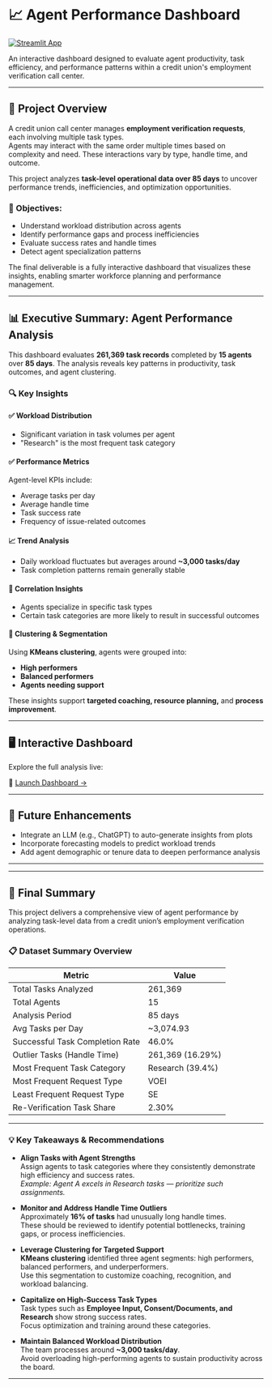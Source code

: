 # 📈 Agent Performance Dashboard

[![Streamlit App](https://static.streamlit.io/badges/streamlit_badge_black_white.svg)](https://credit-union-agent-performance-analytics-js.streamlit.app/)

An interactive dashboard designed to evaluate agent productivity, task efficiency, and performance patterns within a credit union's employment verification call center.

---

## 📌 Project Overview

A credit union call center manages **employment verification requests**, each involving multiple task types.  
Agents may interact with the same order multiple times based on complexity and need. These interactions vary by type, handle time, and outcome.

This project analyzes **task-level operational data over 85 days** to uncover performance trends, inefficiencies, and optimization opportunities.

### 🎯 Objectives:
- Understand workload distribution across agents
- Identify performance gaps and process inefficiencies
- Evaluate success rates and handle times
- Detect agent specialization patterns

The final deliverable is a fully interactive dashboard that visualizes these insights, enabling smarter workforce planning and performance management.

---

## 📊 Executive Summary: Agent Performance Analysis

This dashboard evaluates **261,369 task records** completed by **15 agents** over **85 days**. The analysis reveals key patterns in productivity, task outcomes, and agent clustering.

### 🔍 Key Insights

#### ✅ Workload Distribution
- Significant variation in task volumes per agent
- "Research" is the most frequent task category

#### ✅ Performance Metrics
Agent-level KPIs include:
- Average tasks per day
- Average handle time
- Task success rate
- Frequency of issue-related outcomes

#### 📈 Trend Analysis
- Daily workload fluctuates but averages around **~3,000 tasks/day**
- Task completion patterns remain generally stable

#### 🔗 Correlation Insights
- Agents specialize in specific task types
- Certain task categories are more likely to result in successful outcomes

#### 👥 Clustering & Segmentation
Using **KMeans clustering**, agents were grouped into:
- **High performers**
- **Balanced performers**
- **Agents needing support**

These insights support **targeted coaching, resource planning,** and **process improvement**.

---

## 🖥️ Interactive Dashboard

Explore the full analysis live:

🔗 [Launch Dashboard →](https://credit-union-agent-performance-analytics-js.streamlit.app/)

---

## 🔮 Future Enhancements

- Integrate an LLM (e.g., ChatGPT) to auto-generate insights from plots  
- Incorporate forecasting models to predict workload trends  
- Add agent demographic or tenure data to deepen performance analysis

---

---

## 🧾 Final Summary

This project delivers a comprehensive view of agent performance by analyzing task-level data from a credit union’s employment verification operations.

### 📋 Dataset Summary Overview

| **Metric**                          | **Value**                   |
|------------------------------------|-----------------------------|
| Total Tasks Analyzed               | 261,369                     |
| Total Agents                       | 15                          |
| Analysis Period                    | 85 days                     |
| Avg Tasks per Day                  | ~3,074.93                   |
| Successful Task Completion Rate    | 46.0%                       |
| Outlier Tasks (Handle Time)        | 261,369 (16.29%)            |
| Most Frequent Task Category        | Research (39.4%)            |
| Most Frequent Request Type         | VOEI                        |
| Least Frequent Request Type        | SE                          |
| Re-Verification Task Share         | 2.30%                       |

---

### 💡 Key Takeaways & Recommendations

- **Align Tasks with Agent Strengths**  
  Assign agents to task categories where they consistently demonstrate high efficiency and success rates.  
  *Example: Agent A excels in Research tasks — prioritize such assignments.*

- **Monitor and Address Handle Time Outliers**  
  Approximately **16% of tasks** had unusually long handle times.  
  These should be reviewed to identify potential bottlenecks, training gaps, or process inefficiencies.

- **Leverage Clustering for Targeted Support**  
  **KMeans clustering** identified three agent segments: high performers, balanced performers, and underperformers.  
  Use this segmentation to customize coaching, recognition, and workload balancing.

- **Capitalize on High-Success Task Types**  
  Task types such as **Employee Input, Consent/Documents, and Research** show strong success rates.  
  Focus optimization and training around these categories.

- **Maintain Balanced Workload Distribution**  
  The team processes around **~3,000 tasks/day**.  
  Avoid overloading high-performing agents to sustain productivity across the board.

---
